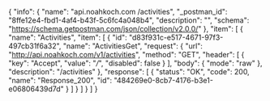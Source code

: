 {
  "info": {
    "name": "api.noahkoch.com /activities",
    "_postman_id": "8ffe12e4-fbd1-4af4-b43f-5c6fc4a048b4",
    "description": "",
    "schema": "https://schema.getpostman.com/json/collection/v2.0.0/"
  },
  "item": [
    {
      "name": "Activities",
      "item": [
        {
          "id": "d83f931c-e517-4671-97f3-497cb31f6a32",
          "name": "ActivitiesGet",
          "request": {
            "url": "http://api.noahkoch.com/v1/activities",
            "method": "GET",
            "header": [
              {
                "key": "Accept",
                "value": "*/*",
                "disabled": false
              }
            ],
            "body": {
              "mode": "raw"
            },
            "description": "/activities"
          },
          "response": [
            {
              "status": "OK",
              "code": 200,
              "name": "Response_200",
              "id": "484269e0-8cb7-4176-b3e1-e06806439d7d"
            }
          ]
        }
      ]
    }
  ]
}